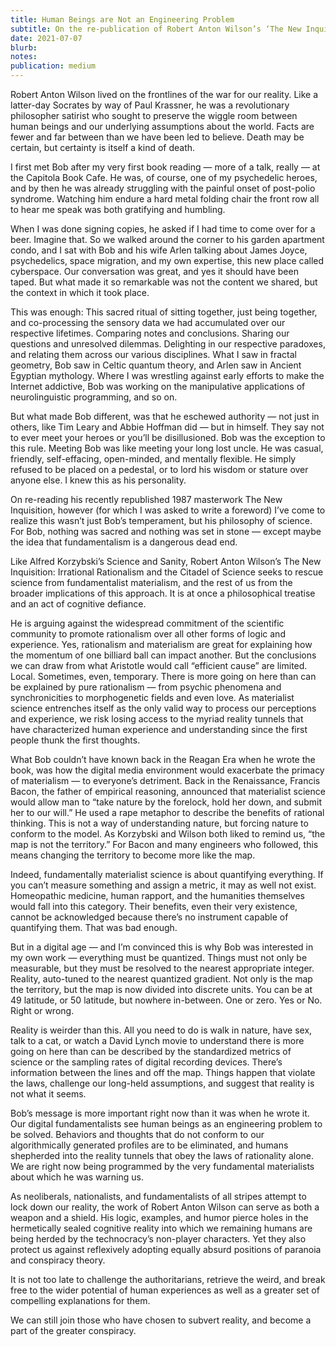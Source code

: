 ```yaml
---
title: Human Beings are Not an Engineering Problem
subtitle: On the re-publication of Robert Anton Wilson’s ‘The New Inquisition’
date: 2021-07-07
blurb: 
notes: 
publication: medium
---
```


Robert Anton Wilson lived on the frontlines of the war for our reality. Like a latter-day Socrates by way of Paul Krassner, he was a revolutionary philosopher satirist who sought to preserve the wiggle room between human beings and our underlying assumptions about the world. Facts are fewer and far between than we have been led to believe. Death may be certain, but certainty is itself a kind of death.

I first met Bob after my very first book reading — more of a talk, really — at the Capitola Book Cafe. He was, of course, one of my psychedelic heroes, and by then he was already struggling with the painful onset of post-polio syndrome. Watching him endure a hard metal folding chair the front row all to hear me speak was both gratifying and humbling.

When I was done signing copies, he asked if I had time to come over for a beer. Imagine that. So we walked around the corner to his garden apartment condo, and I sat with Bob and his wife Arlen talking about James Joyce, psychedelics, space migration, and my own expertise, this new place called cyberspace. Our conversation was great, and yes it should have been taped. But what made it so remarkable was not the content we shared, but the context in which it took place.

This was enough: This sacred ritual of sitting together, just being together, and co-processing the sensory data we had accumulated over our respective lifetimes. Comparing notes and conclusions. Sharing our questions and unresolved dilemmas. Delighting in our respective paradoxes, and relating them across our various disciplines. What I saw in fractal geometry, Bob saw in Celtic quantum theory, and Arlen saw in Ancient Egyptian mythology. Where I was wrestling against early efforts to make the Internet addictive, Bob was working on the manipulative applications of neurolinguistic programming, and so on.

But what made Bob different, was that he eschewed authority — not just in others, like Tim Leary and Abbie Hoffman did — but in himself. They say not to ever meet your heroes or you’ll be disillusioned. Bob was the exception to this rule. Meeting Bob was like meeting your long lost uncle. He was casual, friendly, self-effacing, open-minded, and mentally flexible. He simply refused to be placed on a pedestal, or to lord his wisdom or stature over anyone else. I knew this as his personality.

On re-reading his recently republished 1987 masterwork The New Inquisition, however (for which I was asked to write a foreword) I’ve come to realize this wasn’t just Bob’s temperament, but his philosophy of science. For Bob, nothing was sacred and nothing was set in stone — except maybe the idea that fundamentalism is a dangerous dead end.

Like Alfred Korzybski’s Science and Sanity, Robert Anton Wilson’s The New Inquisition: Irrational Rationalism and the Citadel of Science seeks to rescue science from fundamentalist materialism, and the rest of us from the broader implications of this approach. It is at once a philosophical treatise and an act of cognitive defiance.

He is arguing against the widespread commitment of the scientific community to promote rationalism over all other forms of logic and experience. Yes, rationalism and materialism are great for explaining how the momentum of one billiard ball can impact another. But the conclusions we can draw from what Aristotle would call “efficient cause” are limited. Local. Sometimes, even, temporary. There is more going on here than can be explained by pure rationalism — from psychic phenomena and synchronicities to morphogenetic fields and even love.
As materialist science entrenches itself as the only valid way to process our perceptions and experience, we risk losing access to the myriad reality tunnels that have characterized human experience and understanding since the first people thunk the first thoughts.

What Bob couldn’t have known back in the Reagan Era when he wrote the book, was how the digital media environment would exacerbate the primacy of materialism — to everyone’s detriment. Back in the Renaissance, Francis Bacon, the father of empirical reasoning, announced that materialist science would allow man to “take nature by the forelock, hold her down, and submit her to our will.” He used a rape metaphor to describe the benefits of rational thinking. This is not a way of understanding nature, but forcing nature to conform to the model. As Korzybski and Wilson both liked to remind us, “the map is not the territory.” For Bacon and many engineers who followed, this means changing the territory to become more like the map.

Indeed, fundamentally materialist science is about quantifying everything. If you can’t measure something and assign a metric, it may as well not exist. Homeopathic medicine, human rapport, and the humanities themselves would fall into this category. Their benefits, even their very existence, cannot be acknowledged because there’s no instrument capable of quantifying them. That was bad enough.

But in a digital age — and I’m convinced this is why Bob was interested in my own work — everything must be quantized. Things must not only be measurable, but they must be resolved to the nearest appropriate integer. Reality, auto-tuned to the nearest quantized gradient. Not only is the map the territory, but the map is now divided into discrete units. You can be at 49 latitude, or 50 latitude, but nowhere in-between. One or zero. Yes or No. Right or wrong.

Reality is weirder than this. All you need to do is walk in nature, have sex, talk to a cat, or watch a David Lynch movie to understand there is more going on here than can be described by the standardized metrics of science or the sampling rates of digital recording devices. There’s information between the lines and off the map. Things happen that violate the laws, challenge our long-held assumptions, and suggest that reality is not what it seems.

Bob’s message is more important right now than it was when he wrote it. Our digital fundamentalists see human beings as an engineering problem to be solved. Behaviors and thoughts that do not conform to our algorithmically generated profiles are to be eliminated, and humans shepherded into the reality tunnels that obey the laws of rationality alone. We are right now being programmed by the very fundamental materialists about which he was warning us.

As neoliberals, nationalists, and fundamentalists of all stripes attempt to lock down our reality, the work of Robert Anton Wilson can serve as both a weapon and a shield. His logic, examples, and humor pierce holes in the hermetically sealed cognitive reality into which we remaining humans are being herded by the technocracy’s non-player characters. Yet they also protect us against reflexively adopting equally absurd positions of paranoia and conspiracy theory.

It is not too late to challenge the authoritarians, retrieve the weird, and break free to the wider potential of human experiences as well as a greater set of compelling explanations for them.

We can still join those who have chosen to subvert reality, and become a part of the greater conspiracy.

